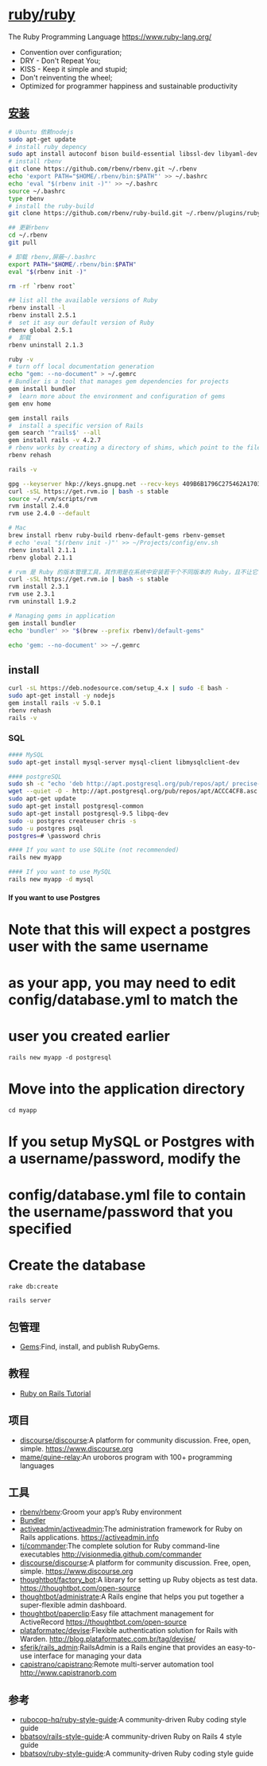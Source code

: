 # [ruby/ruby](https://github.com/ruby/ruby)

The Ruby Programming Language https://www.ruby-lang.org/

* Convention over configuration;
* DRY - Don't Repeat You;
* KISS - Keep it simple and stupid;
* Don't reinventing the wheel;
* Optimized for programmer happiness and sustainable productivity

## [安装](https://gorails.com/setup/ubuntu/14.04)

```sh
# Ubuntu 依赖nodejs
sudo apt-get update
# install ruby depency
sudo apt install autoconf bison build-essential libssl-dev libyaml-dev libreadline6-dev libncurses5-dev libffi-dev libgdbm5 libgdbm-dev
# install rbenv
git clone https://github.com/rbenv/rbenv.git ~/.rbenv
echo 'export PATH="$HOME/.rbenv/bin:$PATH"' >> ~/.bashrc
echo 'eval "$(rbenv init -)"' >> ~/.bashrc
source ~/.bashrc
type rbenv
# install the ruby-build
git clone https://github.com/rbenv/ruby-build.git ~/.rbenv/plugins/ruby-build

## 更新rbenv
cd ~/.rbenv
git pull

# 卸载 rbenv,屏蔽~/.bashrc
export PATH="$HOME/.rbenv/bin:$PATH"
eval "$(rbenv init -)"

rm -rf `rbenv root`

## list all the available versions of Ruby
rbenv install -l
rbenv install 2.5.1
#  set it asy our default version of Ruby
rbenv global 2.5.1
#  卸载
rbenv uninstall 2.1.3

ruby -v
# turn off local documentation generation
echo "gem: --no-document" > ~/.gemrc
# Bundler is a tool that manages gem dependencies for projects
gem install bundler
#  learn more about the environment and configuration of gems
gem env home

gem install rails
#  install a specific version of Rails
gem search '^rails$' --all
gem install rails -v 4.2.7
# rbenv works by creating a directory of shims, which point to the files used by the Ruby version that's currently enabled. Through the rehash sub-command, rbenv maintains shims in that directory to match every Ruby command across every installed version of Ruby on your server.
rbenv rehash

rails -v

gpg --keyserver hkp://keys.gnupg.net --recv-keys 409B6B1796C275462A1703113804BB82D39DC0E3
curl -sSL https://get.rvm.io | bash -s stable
source ~/.rvm/scripts/rvm
rvm install 2.4.0
rvm use 2.4.0 --default

# Mac
brew install rbenv ruby-build rbenv-default-gems rbenv-gemset
# echo 'eval "$(rbenv init -)"' >> ~/Projects/config/env.sh
rbenv install 2.1.1
rbenv global 2.1.1

# rvm 是 Ruby 的版本管理工具，其作用是在系统中安装若干个不同版本的 Ruby，且不让它们之间发生冲突
curl -sSL https://get.rvm.io | bash -s stable
rvm install 2.3.1
rvm use 2.3.1
rvm uninstall 1.9.2

# Managing gems in application
gem install bundler
echo 'bundler' >> "$(brew --prefix rbenv)/default-gems"

echo 'gem: --no-document' >> ~/.gemrc
```

## install

```sh
curl -sL https://deb.nodesource.com/setup_4.x | sudo -E bash -
sudo apt-get install -y nodejs
gem install rails -v 5.0.1
rbenv rehash
rails -v
```

### SQL

```sh
#### MySQL
sudo apt-get install mysql-server mysql-client libmysqlclient-dev

#### postgreSQL
sudo sh -c "echo 'deb http://apt.postgresql.org/pub/repos/apt/ precise-pgdg main' > /etc/apt/sources.list.d/pgdg.list"
wget --quiet -O - http://apt.postgresql.org/pub/repos/apt/ACCC4CF8.asc | sudo apt-key add -
sudo apt-get update
sudo apt-get install postgresql-common
sudo apt-get install postgresql-9.5 libpq-dev
sudo -u postgres createuser chris -s
sudo -u postgres psql
postgres=# \password chris

#### If you want to use SQLite (not recommended)
rails new myapp

#### If you want to use MySQL
rails new myapp -d mysql
```

#### If you want to use Postgres

# Note that this will expect a postgres user with the same username

# as your app, you may need to edit config/database.yml to match the

# user you created earlier

```
rails new myapp -d postgresql
```

# Move into the application directory

```
cd myapp
```

# If you setup MySQL or Postgres with a username/password, modify the

# config/database.yml file to contain the username/password that you specified

# Create the database

```
rake db:create

rails server
```

## 包管理

* [Gems](https://rubygems.org):Find, install, and publish RubyGems.

## 教程

* [Ruby on Rails Tutorial](https://www.railstutorial.org/book)

##  项目

* [discourse/discourse](https://github.com/discourse/discourse):A platform for community discussion. Free, open, simple. https://www.discourse.org
* [mame/quine-relay](https://github.com/mame/quine-relay):An uroboros program with 100+ programming languages 

## 工具

* [rbenv/rbenv](https://github.com/rbenv/rbenv):Groom your app’s Ruby environment
* [Bundler](https://bundler.io/)
* [activeadmin/activeadmin](https://github.com/activeadmin/activeadmin):The administration framework for Ruby on Rails applications. https://activeadmin.info
* [tj/commander](https://github.com/tj/commander):The complete solution for Ruby command-line executables http://visionmedia.github.com/commander
* [discourse/discourse](https://github.com/discourse/discourse):A platform for community discussion. Free, open, simple. https://www.discourse.org
* [thoughtbot/factory_bot](https://github.com/thoughtbot/factory_bot):A library for setting up Ruby objects as test data. https://thoughtbot.com/open-source
* [thoughtbot/administrate](https://github.com/thoughtbot/administrate):A Rails engine that helps you put together a super-flexible admin dashboard.
* [thoughtbot/paperclip](https://github.com/thoughtbot/paperclip):Easy file attachment management for ActiveRecord https://thoughtbot.com/open-source
* [plataformatec/devise](https://github.com/plataformatec/devise):Flexible authentication solution for Rails with Warden. http://blog.plataformatec.com.br/tag/devise/
* [sferik/rails_admin](https://github.com/sferik/rails_admin):RailsAdmin is a Rails engine that provides an easy-to-use interface for managing your data
* [capistrano/capistrano](https://github.com/capistrano/capistrano):Remote multi-server automation tool http://www.capistranorb.com

## 参考

* [rubocop-hq/ruby-style-guide](https://github.com/rubocop-hq/ruby-style-guide):A community-driven Ruby coding style guide
* [bbatsov/rails-style-guide](https://github.com/bbatsov/rails-style-guide):A community-driven Ruby on Rails 4 style guide
* [bbatsov/ruby-style-guide](https://github.com/bbatsov/ruby-style-guide):A community-driven Ruby coding style guide
